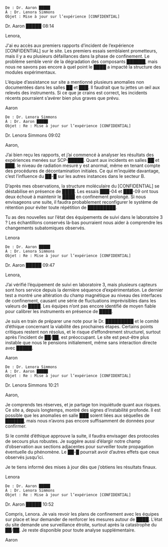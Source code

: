 
```
De : Dr. Aaron █████
À : Dr. Lenora Simmons
Objet : Mise à jour sur l’expérience [CONFIDENTIAL]
```

Dr. Aaron █████
08:14

Lenora,

J'ai eu accès aux premiers rapports d’incident de l’expérience [CONFIDENTIAL] sur le site. Les premiers essais semblaient prometteurs, mais il y a eu plusieurs défaillances dans la phase de confinement. Le problème semble venir de la dégradation des composants ██████, mais nous ne savons pas encore à quel point le ████ a impacté la structure des modules expérimentaux.

L’équipe d’assistance sur site a mentionné plusieurs anomalies non documentées dans les salles ██ et ███. Il faudrait que tu jettes un œil aux relevés des instruments. Si ce que je crains est correct, les incidents récents pourraient s’avérer bien plus graves que prévu.

Aaron

```
De : Dr. Lenora Simmons
À : Dr. Aaron █████
Objet : Re : Mise à jour sur l’expérience [CONFIDENTIAL]
```

Dr. Lenora Simmons
09:02

Aaron,

J’ai bien reçu les rapports, et j’ai commencé à analyser les résultats des expériences menées sur SCP-█████. Quant aux incidents en salles ██ et ███, le niveau de radiation mesuré y est anormal, même en tenant compte des procédures de décontamination initiales. Ce qui m’inquiète davantage, c’est l’influence du ██-█ sur les autres instances dans le secteur B.

D’après mes observations, la structure moléculaire du [CONFIDENTIAL] se déstabilise en présence de ████. Les essais ███-04 et ███-09 ont tous deux échoué à maintenir le ████ en confinement prolongé. Si nous envisageons une suite, il faudra probablement reconfigurer le système de rétention pour éviter toute répétition de █████████.

Tu as des nouvelles sur l’état des équipements de suivi dans le laboratoire 3 ? Les échantillons conservés là-bas pourraient nous aider à comprendre les changements subatomiques observés.

Lenora

```
De : Dr. Aaron █████
À : Dr. Lenora Simmons
Objet : Re : Mise à jour sur l’expérience [CONFIDENTIAL]
```

Dr. Aaron █████
09:47

Lenora,

J’ai vérifié l’équipement de suivi en laboratoire 3, mais plusieurs capteurs sont hors service depuis la dernière séquence d’expérimentation. Le dernier test a montré une altération du champ magnétique au niveau des interfaces de confinement, causant une série de fluctuations imprévisibles dans les valeurs de ████. Les équipes n’ont pas encore identifié de moyen fiable pour calibrer les instruments en présence de ████.

Je suis en train de préparer une note pour le Dr. █████████ et le comité d’éthique concernant la viabilité des prochaines étapes. Certains points critiques restent non résolus, et le risque d’effondrement structurel, surtout après l’incident de ██/██, est préoccupant. Le site est peut-être plus instable que nous le pensions initialement, même sans interaction directe avec █████.

Aaron

```
De : Dr. Lenora Simmons
À : Dr. Aaron █████
Objet : Re : Mise à jour sur l’expérience [CONFIDENTIAL]
```

Dr. Lenora Simmons
10:21

Aaron,

Je comprends tes réserves, et je partage ton inquiétude quant aux risques. Ce site a, depuis longtemps, montré des signes d’instabilité profonde. Il est possible que les anomalies en salle ███ soient liées aux séquelles de ██████, mais nous n’avons pas encore suffisamment de données pour confirmer.

Si le comité d’éthique approuve la suite, il faudra envisager des protocoles de secours plus robustes. Je suggère aussi d’élargir notre champ d’observation aux sections adjacentes pour surveiller toute propagation éventuelle du phénomène. Le ██-█ pourrait avoir d’autres effets que ceux observés jusqu’ici.

Je te tiens informé des mises à jour dès que j’obtiens les résultats finaux.

Lenora

```
De : Dr. Aaron █████
À : Dr. Lenora Simmons
Objet : Re : Mise à jour sur l’expérience [CONFIDENTIAL]
```

Dr. Aaron █████
10:52

Compris, Lenora. Je vais revoir les plans de confinement avec les équipes sur place et leur demander de renforcer les mesures autour de ████. L’état du site demande une surveillance étroite, surtout après la catastrophe du ██/██. Je reste disponible pour toute analyse supplémentaire.

Aaron